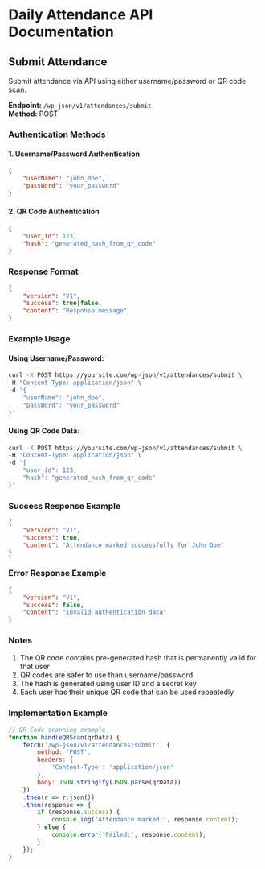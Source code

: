 # Daily Attendance API Documentation

## Submit Attendance

Submit attendance via API using either username/password or QR code scan.

**Endpoint:** `/wp-json/v1/attendances/submit`  
**Method:** POST

### Authentication Methods

#### 1. Username/Password Authentication

```json
{
    "userName": "john_doe",
    "passWord": "your_password"
}
```

#### 2. QR Code Authentication

```json
{
    "user_id": 123,
    "hash": "generated_hash_from_qr_code"
}
```

### Response Format

```json
{
    "version": "V1",
    "success": true|false,
    "content": "Response message"
}
```

### Example Usage

#### Using Username/Password:
```bash
curl -X POST https://yoursite.com/wp-json/v1/attendances/submit \
-H "Content-Type: application/json" \
-d '{
    "userName": "john_doe",
    "passWord": "your_password"
}'
```

#### Using QR Code Data:
```bash
curl -X POST https://yoursite.com/wp-json/v1/attendances/submit \
-H "Content-Type: application/json" \
-d '{
    "user_id": 123,
    "hash": "generated_hash_from_qr_code"
}'
```

### Success Response Example

```json
{
    "version": "V1",
    "success": true,
    "content": "Attendance marked successfully for John Doe"
}
```

### Error Response Example

```json
{
    "version": "V1",
    "success": false,
    "content": "Invalid authentication data"
}
```

### Notes

1. The QR code contains pre-generated hash that is permanently valid for that user
2. QR codes are safer to use than username/password
3. The hash is generated using user ID and a secret key
4. Each user has their unique QR code that can be used repeatedly

### Implementation Example

```javascript
// QR Code scanning example
function handleQRScan(qrData) {
    fetch('/wp-json/v1/attendances/submit', {
        method: 'POST',
        headers: {
            'Content-Type': 'application/json'
        },
        body: JSON.stringify(JSON.parse(qrData))
    })
    .then(r => r.json())
    .then(response => {
        if (response.success) {
            console.log('Attendance marked:', response.content);
        } else {
            console.error('Failed:', response.content);
        }
    });
}
```

